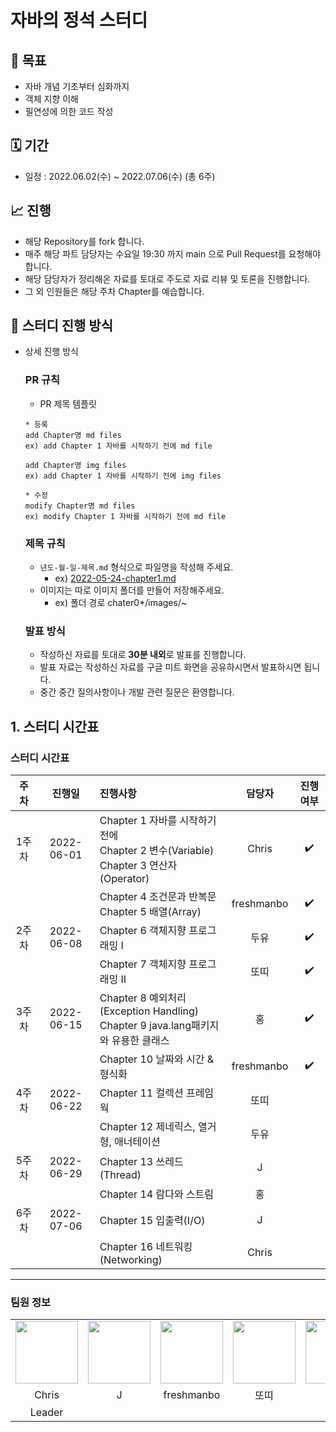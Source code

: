 # **자바의 정석 스터디**

## 📝 목표
- 자바 개념 기초부터 심화까지
- 객체 지향 이해
- 필연성에 의한 코드 작성

## 🗓 기간
- 일정 : 2022.06.02(수) ~ 2022.07.06(수) (총 6주)

## 📈 진행
- 해당 Repository를 fork 합니다.
- 매주 해당 파트 담당자는 수요일 19:30 까지 main 으로 Pull Request를 요청해야 합니다.
- 해당 담당자가 정리해온 자료를 토대로 주도로 자료 리뷰 및 토론을 진행합니다.
- 그 외 인원들은 해당 주차 Chapter를 예습합니다.

## 🔲 **스터디 진행 방식**
- 상세 진행 방식
    ### **PR 규칙**

    - PR 제목 템플릿

    ```
    * 등록
    add Chapter명 md files
    ex) add Chapter 1 자바를 시작하기 전에 md file

    add Chapter명 img files
    ex) add Chapter 1 자바를 시작하기 전에 img files
  
    * 수정
    modify Chapter명 md files
    ex) modify Chapter 1 자바를 시작하기 전에 md file
    ```

    ### **제목 규칙**

    - `년도-월-일-제목.md` 형식으로 파일명을 작성해 주세요.
        - ex) [2022-05-24-chapter1.md](http://2022-05-24-chapter1.md/)
    - 이미지는 따로 이미지 폴더를 만들어 저장해주세요.
        - ex) 폴더 경로 chater0*/images/~
    
    ### **발표 방식**
    - 작성하신 자료를 토대로 **30분 내외**로 발표를 진행합니다.
    - 발표 자료는 작성하신 자료를 구글 미트 화면을 공유하시면서 발표하시면 됩니다.
    - 중간 중간 질의사항이나 개발 관련 질문은 환영합니다.
    
## 1. 스터디 시간표

### 스터디 시간표
|주차|진행일|진행사항|담당자|진행여부|
|:---:|:---:|:---|:---:|:---:|
|1주차|2022-06-01|Chapter 1 자바를 시작하기 전에<br/>Chapter 2 변수(Variable)<br/>Chapter 3 연산자(Operator)|Chris|✔️|
|||Chapter 4 조건문과 반복문<br/>Chapter 5 배열(Array)|freshmanbo|✔️|
|2주차|2022-06-08|Chapter 6 객체지향 프로그래밍 I|두유|✔️|
|||Chapter 7 객체지향 프로그래밍 II|또띠|✔️|
|3주차|2022-06-15|Chapter 8 예외처리(Exception Handling)<br/>Chapter 9 java.lang패키지와 유용한 클래스|홍|✔️|
|||Chapter 10 날짜와 시간 & 형식화|freshmanbo|✔️|
|4주차|2022-06-22|Chapter 11 컬렉션 프레임웍|또띠|
|||Chapter 12 제네릭스, 열거형, 애너테이션|두유|
|5주차|2022-06-29|Chapter 13 쓰레드(Thread)|J|
|||Chapter 14 람다와 스트림|홍|
|6주차|2022-07-06|Chapter 15 입출력(I/O)|J|
|||Chapter 16 네트워킹(Networking)|Chris|


*** 

### 팀원 정보
<table>
    <tr>
        <td align="center">
            <a href="https://github.com/itsChrisJang"><img  width="100px" src="https://avatars.githubusercontent.com/u/62946867?v=4" /></a>
        </td>
        <td align="center">
            <a href="https://github.com/je-pa"><img  width="100px" src="https://avatars.githubusercontent.com/u/76720692?v=4" /></a>
        </td>
        <td align="center">
            <a href="https://github.com/jerry-ryu"><img  width="100px" src="https://avatars.githubusercontent.com/u/62556539?v=4" /></a>
        </td>
      <td align="center">
            <a href="https://github.com/keson0326"><img  width="100px" src="https://avatars.githubusercontent.com/u/99635978?v=4" /></a>
        </td>
      <td align="center">
            <a href="https://github.com/hongcoding94"><img  width="100px" src="https://avatars.githubusercontent.com/u/66407386?v=4" /></a>
        </td>
      <td align="center">
            <a href="https://github.com/jifrozen0110"><img  width="100px" src="https://avatars.githubusercontent.com/u/62784314?v=4" /></a>
        </td>
    </tr>
    <tr>
        <td align="center">Chris</td>
        <td align="center">J</td>
        <td align="center">freshmanbo</td>
        <td align="center">또띠</td>
        <td align="center">홍</td>
        <td align="center">두유</td>
    </tr>
    <tr>
        <td align="center">Leader</td>
        <td align="center"></td>
        <td align="center"></td>
        <td align="center"></td>
        <td align="center"></td>
        <td align="center"></td>
    </tr>
</table>

